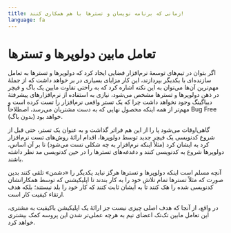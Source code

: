 ```yaml
---
title: زمانی که برنامه نویسان و تسترها با هم همکاری کنند!
language: fa
---
```


# تعامل مابین دولوپرها و تسترها

اگر بتوان در تیم‌های توسعهٔ نرم‌افزار فضایی ایجاد کرد که دولوپرها و تسترها به تعامل سازنده‌ای با یکدیگر بپردازند، این کار مزایای بسیاری در بر خواهد داشت که از جملهٔ مهم‌ترین آن‌ها می‌توان به این نکته اشاره کرد که به راحتی تفاوت مابین یک باگ و فیچر در ذهن دولوپرها و تسترها مشخص می‌شود، نیازی به استفاده از نرم‌افزارهای پیشرفتهٔ دیباگینگ وجود نخواهد داشت چرا که یک تستر واقعی نرم‌افزار را تست کرده است و مهم‌تر از همه اینکه محصول نهایی که به دست مشتریان می‌رسد، اصطلاحاً Bug Free (بدون باگ) خواهد بود.

گاهی‌اوقات می‌شود پا را از این هم فراتر گذاشت و به عنوان یک تستر، حتی قبل از شروع کدنویسی یک فیچر جدید توسط دولوپرها، اقدام ارائهٔ روش‌های تست نرم‌افزار کرد به ایشان کرد (مثلاً اینکه نرم‌افزار به چه شکلی تست می‌شود) تا بر آن اساس، دولوپرها شروع به کدنویسی کنند و دغدغه‌های تسترها را در حین کدنویسی مد نظر داشته باشند.

آنچه مسلم است اینکه دولوپرها و تسترها هرگز نباید یکدیگر را «دشمن» تلقی کنند بدین صورت که مثلاً تسترها تمام تلاش خود را به کار بندند تا اپلیکیشنی که توسط همکارانشان کدنویسی شده را هک کنند تا به ایشان ثابت کنند که کار خود را بلد نیستند؛ بلکه هدف ارتقاء کیفیت کار است.

در واقع، از آنجا که هدف اصلی چیزی نیست جز ارائهٔ یک اپلیکیشن باکیفیت به مشتری، این تعامل مابین تک‌تک اعضای تیم به هرچه عملی‌تر شدن این پروسه کمک بیشتری خواهد کرد.
